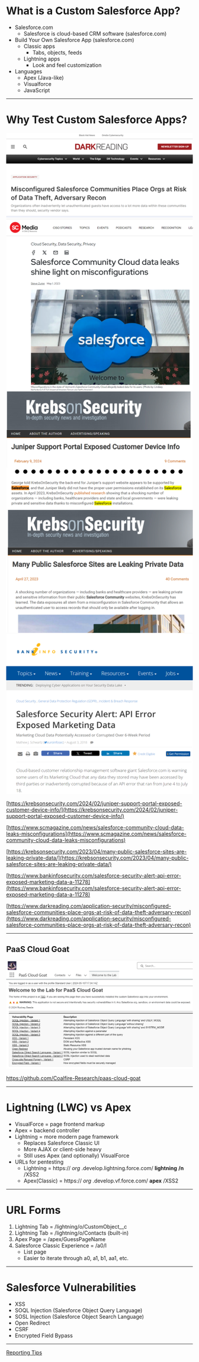 # What is a Custom Salesforce App?

- Salesforce.com
  - Salesforce is cloud-based CRM software (salesforce.com)
- Build Your Own Salesforce App (salesforce.com)
  - Classic apps
    - Tabs, objects, feeds
  - Lightning apps
    - Look and feel customization
- Languages
  - Apex (Java-like)
  - Visualforce
  - JavaScript

---

# Why Test Custom Salesforce Apps?

![](img/why_salesforce_testing1.png)
![](img/why_salesforce_testing2.png)
![](img/why_salesforce_testing3.png)
![](img/why_salesforce_testing4.png)
![](img/why_salesforce_testing5.png)

[https://krebsonsecurity.com/2024/02/juniper-support-portal-exposed-customer-device-info/](https://krebsonsecurity.com/2024/02/juniper-support-portal-exposed-customer-device-info/)

[https://www.scmagazine.com/news/salesforce-community-cloud-data-leaks-misconfigurations](https://www.scmagazine.com/news/salesforce-community-cloud-data-leaks-misconfigurations)

[https://krebsonsecurity.com/2023/04/many-public-salesforce-sites-are-leaking-private-data/](https://krebsonsecurity.com/2023/04/many-public-salesforce-sites-are-leaking-private-data/)

[https://www.bankinfosecurity.com/salesforce-security-alert-api-error-exposed-marketing-data-a-11278](https://www.bankinfosecurity.com/salesforce-security-alert-api-error-exposed-marketing-data-a-11278)

[https://www.darkreading.com/application-security/misconfigured-salesforce-communities-place-orgs-at-risk-of-data-theft-adversary-recon](https://www.darkreading.com/application-security/misconfigured-salesforce-communities-place-orgs-at-risk-of-data-theft-adversary-recon)

---

## PaaS Cloud Goat

![](img/paas_cloud_goat.png)

https://github.com/Coalfire-Research/paas-cloud-goat

---

# Lightning (LWC) vs Apex

- VisualForce = page frontend markup
- Apex = backend controller
- Lightning = more modern page framework
  - Replaces Salesforce Classic UI
  - More AJAX or client-side heavy
  - Still uses Apex (and optionally) VisualForce
- URLs for pentesting
  - Lightning = https:// _org_ .develop.lightning.force.com/ __lightning__  __/n__ /XSS2
  - Apex(Classic) = https:// _org_ .develop.vf.force.com/ __apex__ /XSS2

---

# URL Forms

1. Lightning Tab = /lightning/o/CustomObject__c
2. Lightning Tab = /lightning/o/Contacts (built-in)
3. Apex Page = /apex/GuessPageName
4. Salesforce Classic Experience = /a0/l
   - List page
   - Easier to iterate through a0, a1, b1, aa1, etc.

---

# Salesforce Vulnerabilities

- XSS
- SOQL Injection (Salesforce Object Query Language)
- SOSL Injection (Salesforce Object Search Language)
- Open Redirect
- CSRF
- Encrypted Field Bypass

---

[Reporting Tips](reporting.md)
